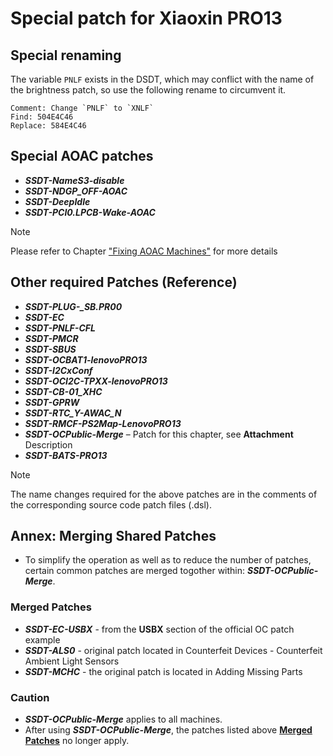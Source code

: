 # Special patch for Xiaoxin PRO13

## Special renaming
The variable `PNLF` exists in the DSDT, which may conflict with the name of the brightness patch, so use the following rename to circumvent it.

```
Comment: Change `PNLF` to `XNLF`
Find: 504E4C46
Replace: 584E4C46
```

## Special AOAC patches

- ***SSDT-NameS3-disable*** 
- ***SSDT-NDGP_OFF-AOAC***
- ***SSDT-DeepIdle***
- ***SSDT-PCI0.LPCB-Wake-AOAC***

> [!NOTE]
> 
> Please refer to Chapter ["Fixing AOAC Machines"](https://github.com/5T33Z0/OC-Little-Translated/tree/main/04_Fixing_Sleep_and_Wake_Issues/Fixing_AOAC_Machines) for more details

## Other required Patches (Reference)

- ***SSDT-PLUG-_SB.PR00*** 
- ***SSDT-EC***
- ***SSDT-PNLF-CFL*** 
- ***SSDT-PMCR*** 
- ***SSDT-SBUS***
- ***SSDT-OCBAT1-lenovoPRO13***
- ***SSDT-I2CxConf***
- ***SSDT-OCI2C-TPXX-lenovoPRO13***
- ***SSDT-CB-01_XHC***
- ***SSDT-GPRW***
- ***SSDT-RTC_Y-AWAC_N***
- ***SSDT-RMCF-PS2Map-LenovoPRO13***
- ***SSDT-OCPublic-Merge*** – Patch for this chapter, see **Attachment** Description
- ***SSDT-BATS-PRO13***

> [!NOTE]
> 
> The name changes required for the above patches are in the comments of the corresponding source code patch files (.dsl).

## Annex: Merging Shared Patches

- To simplify the operation as well as to reduce the number of patches, certain common patches are merged togother within: ***SSDT-OCPublic-Merge***.

### Merged Patches

- ***SSDT-EC-USBX*** - from the **USBX** section of the official OC patch example
- ***SSDT-ALS0*** - original patch located in Counterfeit Devices - Counterfeit Ambient Light Sensors
- ***SSDT-MCHC*** - the original patch is located in Adding Missing Parts

### Caution

- ***SSDT-OCPublic-Merge*** applies to all machines.
- After using ***SSDT-OCPublic-Merge***, the patches listed above **<u>Merged Patches</u>** no longer apply.
